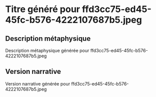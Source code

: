 # Titre généré pour ffd3cc75-ed45-45fc-b576-4222107687b5.jpeg

## Description métaphysique
Description métaphysique générée pour ffd3cc75-ed45-45fc-b576-4222107687b5.jpeg

## Version narrative
Version narrative générée pour ffd3cc75-ed45-45fc-b576-4222107687b5.jpeg
